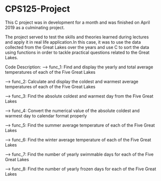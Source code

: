 # CPS125-Project
This  C project was in development for a month and was finished on April 2019 as a culminating project.

The project served to test the skills and theories learned during lectures and apply it in real life application.In this case, it was to use the data collected from the Great Lakes over the years and use C to sort the data using functions in order to tackle practical questions related to the Great Lakes.

Code Description:
--> func_1: Find and display the yearly and total average temperatures of each of the Five Great Lakes

--> func_2: Calculate and display the coldest and warmest average temperatures of each of the Five Great Lakes

--> func_3: Find the absolute coldest and warmest day from the Five Great Lakes

--> func_4: Convert the numerical value of the absolute coldest and warmest day to calendar format properly

--> func_5: Find the summer average temperature of each of the Five Great Lakes

--> func_6: Find the winter average temperature of each of the Five Great Lakes

--> func_7: Find the number of yearly swimmable days for each of the Five Great Lakes

--> func_8: Find the number of yearly frozen days for each of the Five Great Lakes
